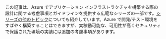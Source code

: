 この記事は、Azure でアプリケーション インフラストラクチャを構築する際の設計に関する考慮事項とガイドラインを提供する広範なシリーズの一部です。[シリーズの他のトピック](#next-steps)についても紹介しています。Azure で開発/テスト環境をすばやく構築することはできますが、実稼動可能な、可用性が高くセキュリティで保護された環境の実装には追加の考慮事項があります。

<!---HONumber=AcomDC_0914_2016-->